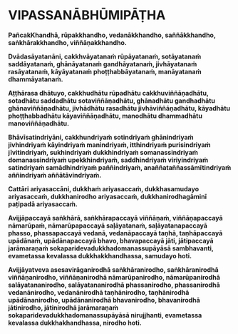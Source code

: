 # VIPASSANĀBHŪMIPĀṬHA

**PañcakKhandhā, rūpakkhandho, vedanākkhandho, saññākkhandho, saṅkhārakkhandho, viññāṇakkhandho.**

**Dvādasāyatanāni, cakkhvāyatanaṁ rūpāyatanaṁ, sotāyatanaṁ saddāyatanaṁ, ghānāyatanaṁ gandhāyatanaṁ, jivhāyatanaṁ rasāyatanaṁ, kāyāyatanaṁ phoṭṭhabbāyatanaṁ, manāyatanaṁ dhammāyatanaṁ.**

**Aṭṭhārasa dhātuyo, cakkhudhātu rūpadhātu cakkhuviññāṇadhātu, sotadhātu saddadhātu sotaviññāṇadhātu, ghānadhātu gandhadhātu ghānaviññāṇadhātu, jivhādhātu rasadhātu jivhāviññāṇadhātu, kāyadhātu phoṭṭhabbadhātu kāyaviññāṇadhātu, manodhātu dhammadhātu manoviññāṇadhātu.**

**Bhāvīsatindriyāni, cakkhundriyaṁ sotindriyaṁ ghānindriyaṁ jivhindriyaṁ kāyindriyaṁ manindriyaṁ, itthindriyaṁ purisindriyaṁ jīvitindriyaṁ, sukhindriyaṁ dukkhindriyaṁ somanassindriyaṁ domanassindriyaṁ upekkhindriyaṁ, saddhindriyaṁ viriyindriyaṁ satindriyaṁ samādhindriyaṁ paññindriyaṁ, anaññataññassāmītindriyaṁ aññindriyaṁ aññātāvindriyaṁ.**

**Cattāri ariyasaccāni, dukkhaṁ ariyasaccaṁ, dukkhasamudayo ariyasaccaṁ, dukkhanirodho ariyasaccaṁ, dukkhanirodhagāminī paṭipadā ariyasaccaṁ.**

**Avijjāpaccayā saṅkhārā, saṅkhārapaccayā viññāṇaṁ, viññāṇapaccayā nāmarūpaṁ, nāmarūpapaccayā saḷāyatanaṁ, saḷāyatanapaccayā phasso, phassapaccayā vedanā, vedanāpaccayā taṇhā, taṇhāpaccayā upādānaṁ, upādānapaccayā bhavo, bhavapaccayā jāti, jātipaccayā jarāmaraṇaṁ sokaparidevadukkhadomanassupāyāsā sambhavanti, evametassa kevalassa dukkhakkhandhassa, samudayo hoti.**

**Avijjāyatveva asesavirāganirodhā saṅkhāranirodho, saṅkhāranirodhā viññāṇanirodho, viññāṇanirodhā nāmarūpanirodho, nāmarūpanirodhā salāyatananirodho, salāyatananirodhā phassanirodho, phassanirodhā vedanānirodho, vedanānirodhā taṇhānirodho, taṇhānirodhā upādānanirodho, upādānanirodhā bhavanirodho, bhavanirodhā jātinirodho, jātinirodhā jarāmaraṇaṁ sokaparidevadukkhadomanassupāyāsā nirujjhanti, evametassa kevalassa dukkhakhandhassa, nirodho hoti.**
